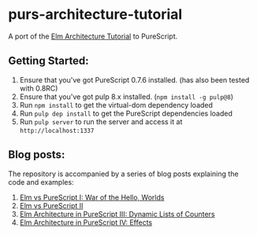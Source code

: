 # purs-architecture-tutorial

A port of the [Elm Architecture Tutorial](https://github.com/evancz/elm-architecture-tutorial/) to PureScript.

## Getting Started:

1. Ensure that you've got PureScript 0.7.6 installed. (has also been tested with 0.8RC)
2. Ensure that you've got pulp 8.x installed. (`npm install -g pulp@8`)
3. Run `npm install` to get the virtual-dom dependency loaded
4. Run `pulp dep install` to get the PureScript dependencies loaded
5. Run `pulp server` to run the server and access it at `http://localhost:1337`

## Blog posts:

The repository is accompanied by a series of blog posts explaining the code and examples:

1. [Elm vs PureScript I: War of the Hello, Worlds](http://www.parsonsmatt.org/programming/2015/10/03/elm_vs_purescript.html)
2. [Elm vs PureScript II](http://www.parsonsmatt.org/programming/2015/10/05/elm_vs_purescript_ii.html)
3. [Elm Architecture in PureScript III: Dynamic Lists of Counters](http://www.parsonsmatt.org/programming/2015/10/10/elm_architecture_in_purescript_iii.html)
4. [Elm Architecture in PureScript IV: Effects](http://www.parsonsmatt.org/programming/2015/10/11/elm_architecture_in_purescript_iv_effects.html)


